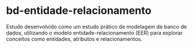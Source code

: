 # bd-entidade-relacionamento
Estudo desenvolvido como um estudo prático de modelagem de banco de dados, utilizando o modelo entidade-relacionamento (EER) para explorar conceitos como entidades, atributos e relacionamentos.
